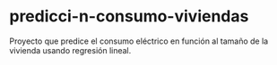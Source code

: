 # predicci-n-consumo-viviendas
Proyecto que predice el consumo eléctrico en función al tamaño de la vivienda usando regresión lineal.
